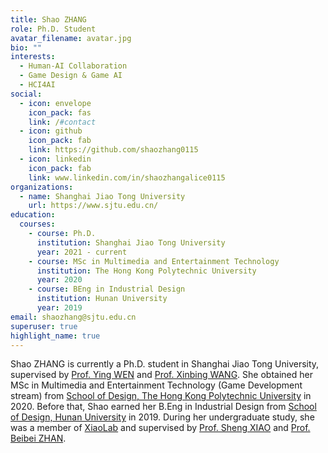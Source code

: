 ```yaml
---
title: Shao ZHANG
role: Ph.D. Student
avatar_filename: avatar.jpg
bio: ""
interests:
  - Human-AI Collaboration
  - Game Design & Game AI
  - HCI4AI
social:
  - icon: envelope
    icon_pack: fas
    link: /#contact
  - icon: github
    icon_pack: fab
    link: https://github.com/shaozhang0115
  - icon: linkedin
    icon_pack: fab
    link: www.linkedin.com/in/shaozhangalice0115
organizations:
  - name: Shanghai Jiao Tong University
    url: https://www.sjtu.edu.cn/
education:
  courses:
    - course: Ph.D.
      institution: Shanghai Jiao Tong University
      year: 2021 - current
    - course: MSc in Multimedia and Entertainment Technology
      institution: The Hong Kong Polytechnic University
      year: 2020
    - course: BEng in Industrial Design
      institution: Hunan University
      year: 2019
email: shaozhang@sjtu.edu.cn
superuser: true
highlight_name: true
---
```

Shao ZHANG is currently a Ph.D. student in Shanghai Jiao Tong University, supervised by [Prof. Ying WEN](https://yingwen.io/) and [Prof. Xinbing WANG](https://www.cs.sjtu.edu.cn/~wang-xb/). She obtained her MSc in Multimedia and Entertainment Technology (Game Development stream) from [School of Design, The Hong Kong Polytechnic University](https://www.sd.polyu.edu.hk/en/) in 2020. Before that, Shao earned her B.Eng in Industrial Design from [School of Design, Hunan University](http://design.hnu.edu.cn/) in 2019. During her undergraduate study, she was a member of [XiaoLab](http://xiaolab.net/) and supervised by [Prof. Sheng XIAO](http://xiaolab.net/) and [Prof. Beibei ZHAN](http://ylsy.hnu.edu.cn/info/1209/5571.htm).
